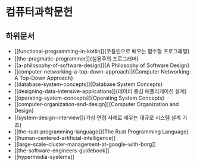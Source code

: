 # 컴퓨터과학문헌

## 하위문서

- [[functional-programming-in-kotlin]]{코틀린으로 배우는 함수형 프로그래밍}
- [[the-pragmatic-programmer]]{실용주의 프로그래머}
- [[a-philosophy-of-software-design]]{A Philosophy of Software Design}
- [[computer-networking-a-top-down-approach]]{Computer Networking: A Top-Down Approach}
- [[database-system-concepts]]{Database System Concepts}
- [[designing-data-intensive-applications]]{데이터 중심 애플리케이션 설계}
- [[operating-system-concepts]]{Operating System Concepts}
- [[computer-organization-and-design]]{Computer Organization and Design}
- [[system-design-interview]]{가상 면접 사례로 배우는 대규모 시스템 설계 기초}
- [[the-rust-programming-language]]{The Rust Programming Language}
- [[human-centered-artificial-intelligence]]
- [[large-scale-cluster-management-at-google-with-borg]]
- [[the-software-engineers-guidebook]]
- [[hypermedia-systems]]

